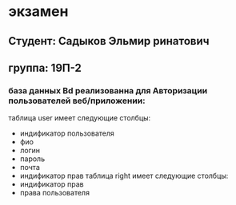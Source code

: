 # экзамен
## Студент: Садыков Эльмир ринатович 
## группа: 19П-2
### база данных Bd реализованна для Авторизации пользователей веб/приложении:
 таблица user имеет следующие столбцы:
- индификатор пользователя
- фио
- логин
- пароль
- почта
- индификатор прав
таблица right имеет следующие столбцы:
- индификатор прав
- права пользователя

